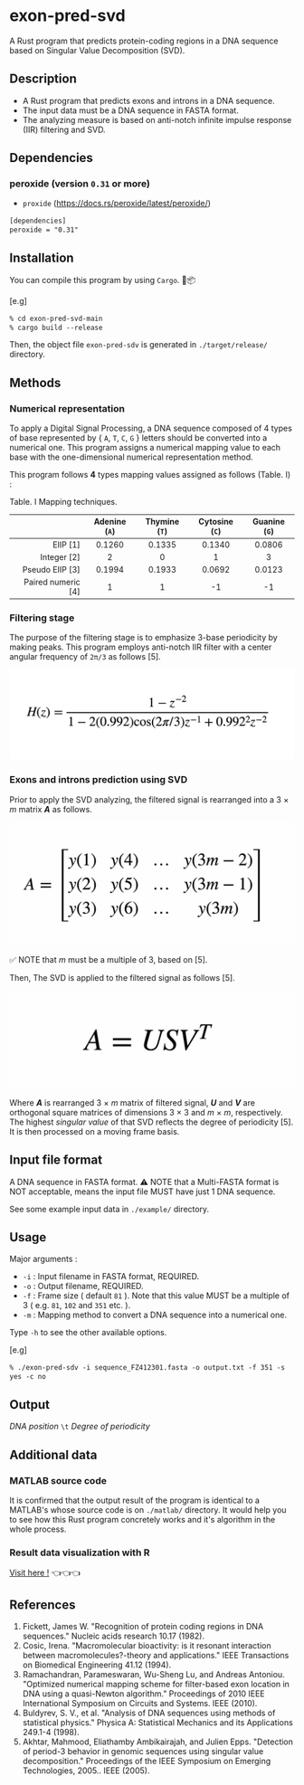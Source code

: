 # exon-pred-svd 

A Rust program that predicts protein-coding regions in a DNA sequence based on Singular Value Decomposition (SVD). 

## Description 

* A Rust program that predicts exons and introns in a DNA sequence. 
* The input data must be a DNA sequence in FASTA format. 
* The analyzing measure is based on anti-notch infinite impulse response (IIR) filtering and SVD. 

## Dependencies 

### peroxide (version `0.31` or more) 

* `proxide` (https://docs.rs/peroxide/latest/peroxide/) 

``` 
[dependencies]
peroxide = "0.31"
``` 

## Installation 

You can compile this program by using `Cargo`. 🦀📦 

[e.g] 

``` 
% cd exon-pred-svd-main
% cargo build --release 
``` 

Then, the object file `exon-pred-sdv` is generated in `./target/release/` directory. 

## Methods  

### Numerical representation 

To apply a Digital Signal Processing, a DNA sequence composed of 4 types of base represented by { `A`, `T`, `C`, `G` } letters should be converted into a numerical one. This program assigns a numerical mapping value to each base with the one-dimensional numerical representation method. 

This program follows **4** types mapping values assigned as follows (Table. Ⅰ) : 

Table. Ⅰ Mapping techniques. 

|                    | Adenine (`A`) | Thymine (`T`) | Cytosine (`C`) | Guanine (`G`) |
|               ---: |     :---:     |     :---:     |     :---:      |     :---:     |
|           EIIP [1] |     0.1260    |     0.1335    |     0.1340     |     0.0806    |
|        Integer [2] |     2         |     0         |     1          |     3         |
|    Pseudo EIIP [3] |     0.1994    |     0.1933    |     0.0692     |     0.0123    |
| Paired numeric [4] |     1         |     1         |     -1         |     -1        |

### Filtering stage 

The purpose of the filtering stage is to emphasize 3-base periodicity by making peaks. This program employs anti-notch IIR filter with a center angular frequency of `2π/3` as follows [5]. 

![ readme_image_01 ]( ./img/ReadmeImage01.jpeg ) 

### Exons and introns prediction using SVD 

Prior to apply the SVD analyzing, the filtered signal is rearranged into a 3 × *m* matrix ***A*** as follows.  

![ readme_image_02 ]( ./img/ReadmeImage02.jpeg )  

✅ NOTE that *m* must be a multiple of 3, based on [5].

Then, The SVD is applied to the filtered signal as follows [5]. 

![ readme_image_03 ]( ./img/ReadmeImage03.jpeg ) 

Where ***A*** is rearranged 3 × *m* matrix of filtered signal, ***U*** and ***V*** are orthogonal square matrices of dimensions 3 × 3 and *m* × *m*, respectively. The highest *singular value* of that SVD reflects the degree of periodicity [5]. It is then processed on a moving frame basis. 

## Input file format 

A DNA sequence in FASTA format. ⚠️ NOTE that a Multi-FASTA format is NOT acceptable, means the input file MUST have just 1 DNA sequence. 

See some example input data in `./example/` directory. 

## Usage 

Major arguments : 

* `-i` : Input filename in FASTA format, REQUIRED. 
* `-o` : Output filename, REQUIRED. 
* `-f` : Frame size ( default `81` ). Note that this value MUST be a multiple of 3 ( e.g. `81`, `102` and `351` etc. ). 
* `-m` : Mapping method to convert a DNA sequence into a numerical one. 

Type `-h` to see the other available options. 

[e.g] 

``` 
% ./exon-pred-sdv -i sequence_FZ412301.fasta -o output.txt -f 351 -s yes -c no
``` 

## Output  

*DNA position* `\t` *Degree of periodicity*

## Additional data 

### MATLAB source code 

It is confirmed that the output result of the program is identical to a MATLAB's whose source code is on `./matlab/` directory. It would help you to see how this Rust program concretely works and it's algorithm in the whole process. 

### Result data visualization with R 

[Visit here !]() 👈👈👈 

## References 

1. Fickett, James W. "Recognition of protein coding regions in DNA sequences." Nucleic acids research 10.17 (1982).
2. Cosic, Irena. "Macromolecular bioactivity: is it resonant interaction between macromolecules?-theory and applications." IEEE Transactions on Biomedical Engineering 41.12 (1994). 
3. Ramachandran, Parameswaran, Wu-Sheng Lu, and Andreas Antoniou. "Optimized numerical mapping scheme for filter-based exon location in DNA using a quasi-Newton algorithm." Proceedings of 2010 IEEE International Symposium on Circuits and Systems. IEEE (2010). 
4. Buldyrev, S. V., et al. "Analysis of DNA sequences using methods of statistical physics." Physica A: Statistical Mechanics and its Applications 249.1-4 (1998). 
5. Akhtar, Mahmood, Eliathamby Ambikairajah, and Julien Epps. "Detection of period-3 behavior in genomic sequences using singular value decomposition." Proceedings of the IEEE Symposium on Emerging Technologies, 2005.. IEEE (2005). 
